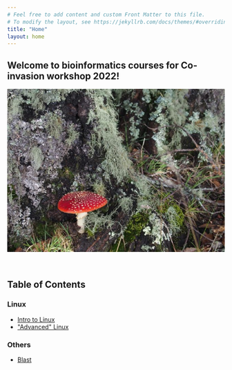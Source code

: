 ```yaml
---
# Feel free to add content and custom Front Matter to this file.
# To modify the layout, see https://jekyllrb.com/docs/themes/#overriding-theme-defaults
title: "Home"
layout: home
---
```


## Welcome to bioinformatics courses for Co-invasion workshop 2022!

![Amanita muscaria](/img/Amuscaria.jpeg)

<br/>

## Table of Contents
### Linux
- [Intro to Linux](Linux/Intro)  
- ["Advanced" Linux](Linux/Advance)

### Others
- [Blast](misc/blast)
